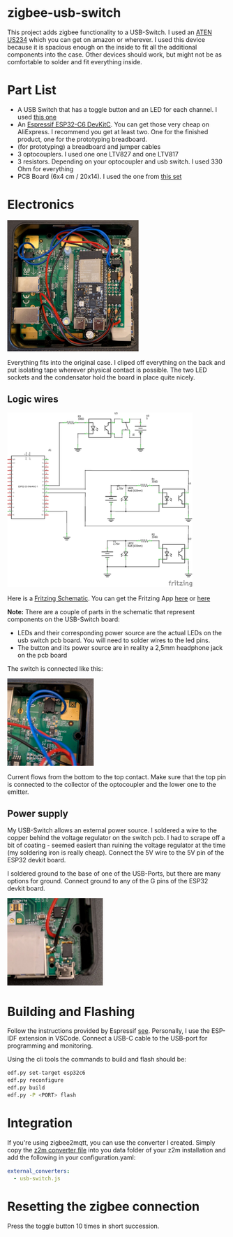 # zigbee-usb-switch

This project adds zigbee functionality to a USB-Switch.
I used an [ATEN US234](https://www.aten.com/global/en/products/usb-solutions/docks-and-switches/us234/) which you can get on amazon or wherever.
I used this device because it is spacious enough on the inside to fit all the additional components into the case. Other devices should work, but might not be as comfortable to solder and fit everything inside.

# Part List

- A USB Switch that has a toggle button and an LED for each channel. I used [this one](https://www.aten.com/global/en/products/usb-solutions/docks-and-switches/us234/)
- An [Espressif ESP32-C6 DevKitC](https://docs.espressif.com/projects/esp-dev-kits/en/latest/esp32c6/esp32-c6-devkitc-1/user_guide.html#). You can get those very cheap on AliExpress. I recommend you get at least two. One for the finished product, one for the prototyping breadboard.
- (for prototyping) a breadboard and jumper cables
- 3 optocouplers. I used one one LTV827 and one LTV817
- 3 resistors. Depending on your optocoupler and usb switch. I used 330 Ohm for everything
- PCB Board (6x4 cm / 20x14). I used the one from [this set](https://www.az-delivery.de/en/products/pcb-board-set-lochrasterplatte-platine-leiterplatte-4x4-stuck)

# Electronics

<img alt="casing" src="assets/casing.jpg" height=300 />

Everything fits into the original case. I cliped off everything on the back and put isolating tape wherever physical contact is possible. The two LED sockets and the condensator hold the board in place quite nicely.

## Logic wires

<img alt="circuit diagram" src="assets/circuit_diagram.png" height=400 />

Here is a [Fritzing Schematic](./assets/zigbee-usb-switch.fzz).
You can get the Fritzing App [here](https://fritzing.org/) or [here](https://github.com/fritzing/fritzing-app/releases)

**Note:**
There are a couple of parts in the schematic that represent components on the USB-Switch board:

- LEDs and their corresponding power source are the actual LEDs on the usb switch pcb board. You will need to solder wires to the led pins.
- The button and its power source are in reality a 2,5mm headphone jack on the pcb board

The switch is connected like this:

<img alt="switch connect" src="assets/switch_connection.jpg" height=200 />

Current flows from the bottom to the top contact. Make sure that the top pin is connected to the collector of the optocoupler and the lower one to the emitter.

## Power supply

My USB-Switch allows an external power source. I soldered a wire to the copper behind the voltage regulator on the switch pcb. I had to scrape off a bit of coating - seemed easiert than ruining the voltage regulator at the time (my soldering iron is really cheap). Connect the 5V wire to the 5V pin of the ESP32 devkit board.

I soldered ground to the base of one of the USB-Ports, but there are many options for ground. Connect ground to any of the G pins of the ESP32 devkit board.

<img alt="power supply" src="assets/power_supply.jpg" height=200 />

# Building and Flashing

Follow the instructions provided by Espressif [see](https://github.com/espressif/esp-zigbee-sdk/tree/main/examples/esp_zigbee_HA_sample/HA_on_off_light). Personally, I use the ESP-IDF extension in VSCode. Connect a USB-C cable to the USB-port for programming and monitoring.

Using the cli tools the commands to build and flash should be:

```sh
edf.py set-target esp32c6
edf.py reconfigure
edf.py build
edf.py -P <PORT> flash
```

# Integration

If you're using zigbee2mqtt, you can use the converter I created.
Simply copy the [z2m converter file](./z2m_converter/usb-switch.js) into you data folder of your z2m installation and add the following in your configuration.yaml:

```yaml
external_converters:
  - usb-switch.js
```

# Resetting the zigbee connection

Press the toggle button 10 times in short succession.
